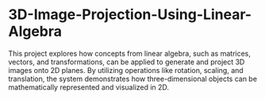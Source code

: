 # 3D-Image-Projection-Using-Linear-Algebra
This project explores how concepts from linear algebra, such as matrices, vectors, and transformations, can be applied to generate and project 3D images onto 2D planes. By utilizing operations like rotation, scaling, and translation, the system demonstrates how three-dimensional objects can be mathematically represented and visualized in 2D.
